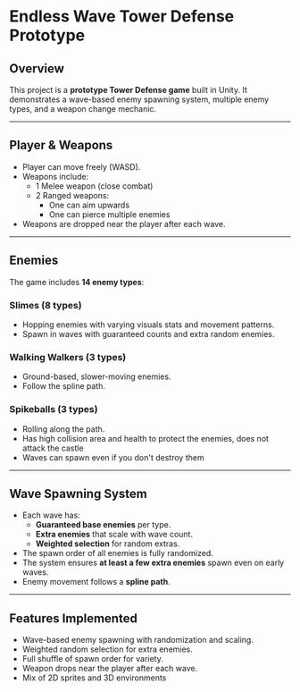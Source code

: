 # Endless Wave Tower Defense Prototype

## Overview
This project is a **prototype Tower Defense game** built in Unity. It demonstrates a wave-based enemy spawning system, multiple enemy types, and a weapon change mechanic.

---

## Player & Weapons
- Player can move freely (WASD).  
- Weapons include:
  - 1 Melee weapon (close combat)
  - 2 Ranged weapons:
    - One can aim upwards
    - One can pierce multiple enemies  
- Weapons are dropped near the player after each wave.

---

## Enemies
The game includes **14 enemy types**:

### Slimes (8 types)
- Hopping enemies with varying visuals stats and movement patterns.
- Spawn in waves with guaranteed counts and extra random enemies.

### Walking Walkers (3 types)
- Ground-based, slower-moving enemies.
- Follow the spline path.

### Spikeballs (3 types)
- Rolling along the path.
- Has high collision area and health to protect the enemies, does not attack the castle
- Waves can spawn even if you don't destroy them


---

## Wave Spawning System
- Each wave has:
  - **Guaranteed base enemies** per type.
  - **Extra enemies** that scale with wave count.
  - **Weighted selection** for random extras.
- The spawn order of all enemies is fully randomized.
- The system ensures **at least a few extra enemies** spawn even on early waves.
- Enemy movement follows a **spline path**.

---

## Features Implemented
- Wave-based enemy spawning with randomization and scaling.
- Weighted random selection for extra enemies.
- Full shuffle of spawn order for variety.
- Weapon drops near the player after each wave.
- Mix of 2D sprites and 3D environments

